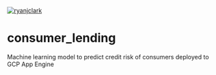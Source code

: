 [![ryanjclark](https://circleci.com/gh/ryanjclark/consumer_lending.svg?style=svg)](https://app.circleci.com/pipelines/github/ryanjclark/consumer_lending)


# consumer_lending
Machine learning model to predict credit risk of consumers deployed to GCP App Engine
